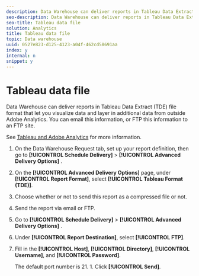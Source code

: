 ```yaml
---
description: Data Warehouse can deliver reports in Tableau Data Extract (TDE) file format that let you visualize data and layer in additional data from outside Adobe Analytics. You can email this information, or FTP this information to an FTP site.
seo-description: Data Warehouse can deliver reports in Tableau Data Extract (TDE) file format that let you visualize data and layer in additional data from outside Adobe Analytics. You can email this information, or FTP this information to an FTP site.
seo-title: Tableau data file
solution: Analytics
title: Tableau data file
topic: Data warehouse
uuid: 0527e823-d125-4123-a04f-462cd58691aa
index: y
internal: n
snippet: y
---
```


# Tableau data file

Data Warehouse can deliver reports in Tableau Data Extract (TDE) file format that let you visualize data and layer in additional data from outside Adobe Analytics. You can email this information, or FTP this information to an FTP site.

See [Tableau and Adobe Analytics](https://www.tableausoftware.com/about/blog/2014/3/tableau-and-adobe-analytics-digital-marketing-gets-even-more-awesome-29491) for more information. 

1. On the Data Warehouse Request tab, set up your report definition, then go to **[!UICONTROL Schedule Delivery]** > **[!UICONTROL Advanced Delivery Options]** .
1. On the **[!UICONTROL Advanced Delivery Options]** page, under **[!UICONTROL Report Format]**, select **[!UICONTROL Tableau Format (TDE)]**.
1. Choose whether or not to send this report as a compressed file or not.
1. Send the report via email or FTP.

1. Go to **[!UICONTROL Schedule Delivery]** > **[!UICONTROL Advanced Delivery Options]** .
1. Under **[!UICONTROL Report Destination]**, select **[!UICONTROL FTP]**.
1. Fill in the **[!UICONTROL Host]**, **[!UICONTROL Directory]**, **[!UICONTROL Username]**, and **[!UICONTROL Password]**.

   The default port number is 21. 1. Click **[!UICONTROL Send]**.
